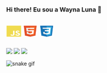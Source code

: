 ### Hi there! Eu sou a Wayna Luna 👋

<div style="display: inline_block"><br>
  <img align="center" alt="Luna-Js" height="30" width="40" src="https://raw.githubusercontent.com/devicons/devicon/master/icons/javascript/javascript-plain.svg">
  <img align="center" alt="Luna-HTML" height="30" width="40" src="https://raw.githubusercontent.com/devicons/devicon/master/icons/html5/html5-original.svg">
  <img align="center" alt="Luna-CSS" height="30" width="40" src="https://raw.githubusercontent.com/devicons/devicon/master/icons/css3/css3-original.svg">
</div>

##
<div>
   <a href="[https://www.linkedin.com/in/rafaella-ballerini-45875016a](https://www.linkedin.com/in/wayna-luna-561797227/)" target="_blank"><img src="https://img.shields.io/badge/-LinkedIn-%230077B5?style=for-the-badge&logo=linkedin&logoColor=white" target="_blank"></a> 
   <a href="https://www.twitch.tv/LunneeTV" target="_blank"><img src="https://img.shields.io/badge/Twitch-9146FF?style=for-the-badge&logo=twitch&logoColor=white" target="_blank"></a>
   <a href="https://https://www.youtube.com/@lunna8191" target="_blank"><img src="https://img.shields.io/badge/YouTube-FF0000?style=for-the-badge&logo=youtube&logoColor=white" target="_blank"></a>
</div>

![snake gif](https://github.com/Wylunaa/Wylunaa/blob/output/github-contribution-grid-snake.svg)

